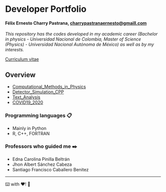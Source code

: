 # Developer Portfolio
#### Félix Ernesto Charry Pastrana, charrypastranaernesto@gmaill.com
_This repository has the codes developed in my academic career (Bachelor in physics - Universidad Nacional de Colombia, Master of Science (Physics) - Universidad Nacional Autónoma de México) as well as by my interests._

[Curriculum vitae](https://github.com/ernestocharry/Codes/tree/master/cv/cv.pdf)

## Overview
* [Computational_Methods_in_Physics](https://github.com/ernestocharry/Codes/tree/master/Computational_Methods_in_Physics)
* [Detector_Simulation_CPP](https://github.com/ernestocharry/Codes/tree/master/Detector_Simulation_CPP)
* [Text_Analysis](https://github.com/ernestocharry/Codes/tree/master/Text_Analysis)
* [COVID19_2020](https://github.com/ernestocharry/Codes/tree/master/COVID19_2020)

### Programming languages 📋
* Mainly in Python
* R, C++, FORTRAN

### Professors who guided me ✒️
* Edna Carolina Pinilla Beltrán
* Jhon Albert Sánchez Cabeza
* Santiago Francisco Caballero Benitez
***
⌨️ with ❤️! 📌